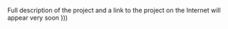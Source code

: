 Full description of the project and a link to the project on the Internet will appear very soon )))

